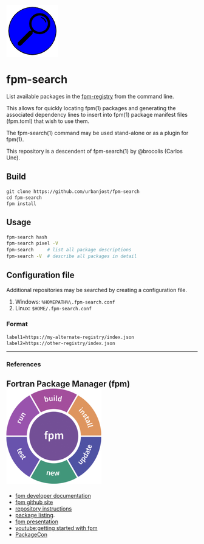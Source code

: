 ![string](docs/images/search.gif)
# fpm-search

List available packages in the
[fpm-registry](https://fortran-lang.org/packages/fpm) from the
command line.

This allows for quickly locating fpm(1) packages and
generating the associated dependency lines to insert into 
fpm(1) package manifest files (fpm.toml) that wish to use
them.

The fpm-search(1) command may be used stand-alone
or as a plugin for fpm(1).

This repository is a descendent of fpm-search(1) by @brocolis
(Carlos Une).

## Build
```
git clone https://github.com/urbanjost/fpm-search
cd fpm-search
fpm install
```
## Usage
```bash
fpm-search hash
fpm-search pixel -V
fpm-search     # list all package descriptions
fpm-search -V  # describe all packages in detail
```

## Configuration file

Additional repositories may be searched by creating a
configuration file.

1. Windows: `%HOMEPATH%\.fpm-search.conf`
2. Linux: `$HOME/.fpm-search.conf`

### Format
```
label1=https://my-alternate-registry/index.json
label2=https://other-registry/index.json
```
---
### References
## Fortran Package Manager (fpm) ![fpm](docs/images/fpm_wheel.gif)
 - [fpm developer documentation](https://fortran-lang.github.io/fpm)
 - [fpm github site](https://github.com/fortran-lang/fpm)
 - [repository instructions](https://github.com/fortran-lang/fpm-registry)
 - [package listing](https://fortran-lang.org/packages).
 - [fpm presentation](https://tcevents.chem.uzh.ch/event/12/contributions/39/attachments/35/104/Richardson-fpm-presentation.pdf)
 - [youtube:getting started with fpm](https://www.youtube.com/watch?v=pg77uR792YU)
 - [PackageCon]( https://www.youtube.com/watch?v=g7ECnr_Q7Ck)
